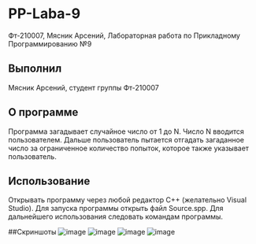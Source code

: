 # PP-Laba-9
Фт-210007, Мясник Арсений, Лабораторная работа по Прикладному Программированию №9

## Выполнил 
Мясник Арсений, студент группы Фт-210007

## О программе
Программа загадывает случайное число от 1 до N. Число N вводится пользователем. Дальше пользователь пытается отгадать загаданное число за ограниченное количество попыток, которое также указывает пользователь.

## Использование
Открывать программу через любой редактор C++ (желательно Visual Studio). Для запуска программы открыть файл Source.spp. Для дальнейшего использования следовать командам программы.

##Скриншоты
![image](https://user-images.githubusercontent.com/65024125/202861016-c119a1c1-6f88-44ed-8d17-6b03214c66ca.png)
![image](https://user-images.githubusercontent.com/65024125/202861022-71e8be0d-5f43-4bf7-b613-2294679c9c87.png)
![image](https://user-images.githubusercontent.com/65024125/202861024-c9d507da-a2a2-4d24-8b7e-1f8715b8607d.png)
![image](https://user-images.githubusercontent.com/65024125/202861032-79e0958d-7942-43d7-a1a4-2ed94d4579d4.png)
